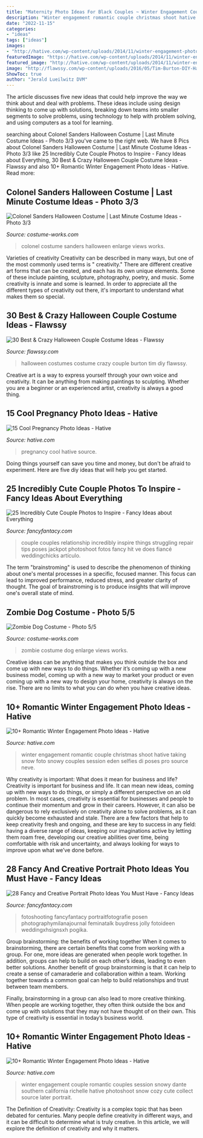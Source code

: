 ```yaml
---
title: "Maternity Photo Ideas For Black Couples ~ Winter Engagement Couple Romantic Couples Session Snowy Dante Southern California Richelle Hative Photoshoot Snow Cozy Cute Collect Source Later Portrait"
description: "Winter engagement romantic couple christmas shoot hative taking snow foto snowy couples session eden selfies di poses pro source neve"
date: "2022-11-15"
categories:
- "ideas"
tags: ["ideas"]
images:
- "http://hative.com/wp-content/uploads/2014/11/winter-engagement-photo-ideas/5-winter-engagement-photo-ideas.jpg"
featuredImage: "https://hative.com/wp-content/uploads/2014/11/winter-engagement-photo-ideas/2-winter-engagement-photo-ideas.jpg"
featured_image: "http://hative.com/wp-content/uploads/2014/11/winter-engagement-photo-ideas/5-winter-engagement-photo-ideas.jpg"
image: "http://flawssy.com/wp-content/uploads/2016/05/Tim-Burton-DIY-Halloween-Costumes.jpg"
ShowToc: true
author: "Jerald Lueilwitz DVM"
---
```



The article discusses five new ideas that could help improve the way we think about and deal with problems. These ideas include using design thinking to come up with solutions, breaking down teams into smaller segments to solve problems, using technology to help with problem solving, and using computers as a tool for learning.

	

		
searching about Colonel Sanders Halloween Costume | Last Minute Costume Ideas - Photo 3/3 you've came to the right web. We have 8 Pics about Colonel Sanders Halloween Costume | Last Minute Costume Ideas - Photo 3/3 like 25 Incredibly Cute Couple Photos to Inspire - Fancy Ideas about Everything, 30 Best &amp; Crazy Halloween Couple Costume Ideas - Flawssy and also 10+ Romantic Winter Engagement Photo Ideas - Hative. Read more:
		
    
## Colonel Sanders Halloween Costume | Last Minute Costume Ideas - Photo 3/3

<img loading=lazy src="https://photos.costume-works.com/full/colonel_sanders2.jpg" onerror="this.onerror=null;this.src='https://tse4.mm.bing.net/th?id=OIP.Vi57_WDcNCQtocSABBt_HgHaKd&amp;pid=15.1';" alt="Colonel Sanders Halloween Costume | Last Minute Costume Ideas - Photo 3/3">

_Source: costume-works.com_

>colonel costume sanders halloween enlarge views works. 

	

Varieties of creativity
Creativity can be described in many ways, but one of the most commonly used terms is " creativity." There are different creative art forms that can be created, and each has its own unique elements. Some of these include painting, sculpture, photography, poetry, and music. Some creativity is innate and some is learned. In order to appreciate all the different types of creativity out there, it's important to understand what makes them so special.

    
## 30 Best &amp; Crazy Halloween Couple Costume Ideas - Flawssy

<img loading=lazy src="http://flawssy.com/wp-content/uploads/2016/05/Tim-Burton-DIY-Halloween-Costumes.jpg" onerror="this.onerror=null;this.src='https://tse1.mm.bing.net/th?id=OIP.fvbc2VNficMeqdIpB4SixwHaKn&amp;pid=15.1';" alt="30 Best &amp; Crazy Halloween Couple Costume Ideas - Flawssy">

_Source: flawssy.com_

>halloween costumes costume crazy couple burton tim diy flawssy. 

	

Creative art is a way to express yourself through your own voice and creativity. It can be anything from making paintings to sculpting. Whether you are a beginner or an experienced artist, creativity is always a good thing.

    
## 15 Cool Pregnancy Photo Ideas - Hative

<img loading=lazy src="https://hative.com/wp-content/uploads/2014/11/pregnancy-photo-ideas/10-cool-pregnancy-photo-ideas.jpg" onerror="this.onerror=null;this.src='https://tse4.mm.bing.net/th?id=OIP.lLAtw1pcUGdKBSrdUJPWJgHaLH&amp;pid=15.1';" alt="15 Cool Pregnancy Photo Ideas - Hative">

_Source: hative.com_

>pregnancy cool hative source. 

	

Doing things yourself can save you time and money, but don't be afraid to experiment. Here are five diy ideas that will help you get started.

    
## 25 Incredibly Cute Couple Photos To Inspire - Fancy Ideas About Everything

<img loading=lazy src="https://fancyfantacy.com/wp-content/uploads/2020/05/Incredibly-Cute-Couple-Photos-to-Inspire-8.jpg" onerror="this.onerror=null;this.src='https://tse3.mm.bing.net/th?id=OIP.3eqZx3SRgzaRHXSX3hcOywHaLG&amp;pid=15.1';" alt="25 Incredibly Cute Couple Photos to Inspire - Fancy Ideas about Everything">

_Source: fancyfantacy.com_

>couple couples relationship incredibly inspire things struggling repair tips poses jackpot photoshoot fotos fancy hit ve does fiancé weddingchicks artículo. 

	

The term "brainstroming" is used to describe the phenomenon of thinking about one's mental processes in a specific, focused manner. This focus can lead to improved performance, reduced stress, and greater clarity of thought. The goal of brainstroming is to produce insights that will improve one's overall state of mind.

    
## Zombie Dog Costume - Photo 5/5

<img loading=lazy src="http://photos.costume-works.com/full/zombie_dog4.jpg" onerror="this.onerror=null;this.src='https://tse1.mm.bing.net/th?id=OIP.-ZHLBlvPlbSCB09FuLSG7AHaKm&amp;pid=15.1';" alt="Zombie Dog Costume - Photo 5/5">

_Source: costume-works.com_

>zombie costume dog enlarge views works. 

	

Creative ideas can be anything that makes you think outside the box and come up with new ways to do things. Whether it’s coming up with a new business model, coming up with a new way to market your product or even coming up with a new way to design your home, creativity is always on the rise. There are no limits to what you can do when you have creative ideas.

    
## 10+ Romantic Winter Engagement Photo Ideas - Hative

<img loading=lazy src="http://hative.com/wp-content/uploads/2014/11/winter-engagement-photo-ideas/5-winter-engagement-photo-ideas.jpg" onerror="this.onerror=null;this.src='https://tse4.mm.bing.net/th?id=OIP.bRwovrPDmfY-iKnzPdUezAHaLH&amp;pid=15.1';" alt="10+ Romantic Winter Engagement Photo Ideas - Hative">

_Source: hative.com_

>winter engagement romantic couple christmas shoot hative taking snow foto snowy couples session eden selfies di poses pro source neve. 

	

Why creativity is important: What does it mean for business and life?
Creativity is important for business and life. It can mean new ideas, coming up with new ways to do things, or simply a different perspective on an old problem. In most cases, creativity is essential for businesses and people to continue their momentum and grow in their careers. However, it can also be dangerous to rely exclusively on creativity alone to solve problems, as it can quickly become exhausted and stale. There are a few factors that help to keep creativity fresh and ongoing, and these are key to success in any field: having a diverse range of ideas, keeping our imaginations active by letting them roam free, developing our creative abilities over time, being comfortable with risk and uncertainty, and always looking for ways to improve upon what we’ve done before.

    
## 28 Fancy And Creative Portrait Photo Ideas You Must Have - Fancy Ideas

<img loading=lazy src="https://fancyfantacy.com/wp-content/uploads/2020/03/Fancy-and-Creative-Portrait-Photo-Ideas-You-Must-Have-10.jpg" onerror="this.onerror=null;this.src='https://tse4.mm.bing.net/th?id=OIP.Mw4MxQmU_ApaEPU_U2PASAHaK4&amp;pid=15.1';" alt="28 Fancy and Creative Portrait Photo Ideas You Must Have - Fancy Ideas">

_Source: fancyfantacy.com_

>fotoshooting fancyfantacy portraitfotografie posen photographymilanajournal feminatalk buydress jolly fotoideen weddingxhsignsxh pogika. 

	

Group brainstorming: the benefits of working together
When it comes to brainstorming, there are certain benefits that come from working with a group. For one, more ideas are generated when people work together. In addition, groups can help to build on each other’s ideas, leading to even better solutions.
Another benefit of group brainstorming is that it can help to create a sense of camaraderie and collaboration within a team. Working together towards a common goal can help to build relationships and trust between team members.

Finally, brainstorming in a group can also lead to more creative thinking. When people are working together, they often think outside the box and come up with solutions that they may not have thought of on their own. This type of creativity is essential in today’s business world.

    
## 10+ Romantic Winter Engagement Photo Ideas - Hative

<img loading=lazy src="https://hative.com/wp-content/uploads/2014/11/winter-engagement-photo-ideas/2-winter-engagement-photo-ideas.jpg" onerror="this.onerror=null;this.src='https://tse4.mm.bing.net/th?id=OIP.TGao1vCMixZroPvTY1gnxQHaLG&amp;pid=15.1';" alt="10+ Romantic Winter Engagement Photo Ideas - Hative">

_Source: hative.com_

>winter engagement couple romantic couples session snowy dante southern california richelle hative photoshoot snow cozy cute collect source later portrait. 

	

The Definition of Creativity:
Creativity is a complex topic that has been debated for centuries. Many people define creativity in different ways, and it can be difficult to determine what is truly creative. In this article, we will explore the definition of creativity and why it matters.

